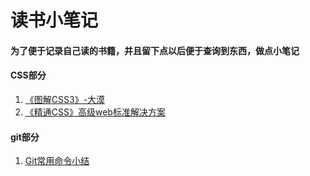# 读书小笔记

#### 为了便于记录自己读的书籍，并且留下点以后便于查询到东西，做点小笔记

#### CSS部分
1. [《图解CSS3》-大漠](https://github.com/visugar/read-books/blob/master/css/%E3%80%8A%E5%9B%BE%E8%A7%A3CSS3%E3%80%8B-%E5%A4%A7%E6%BC%A0.md)
2. [《精通CSS》高级web标准解决方案](https://github.com/visugar/read-books/blob/master/css/%E3%80%8A%E5%9B%BE%E8%A7%A3CSS3%E3%80%8B-%E5%A4%A7%E6%BC%A0.md)

#### git部分
1. [Git常用命令小结](https://github.com/visugar/read-books/blob/master/git/Git%E5%B8%B8%E7%94%A8%E5%91%BD%E4%BB%A4.md)
